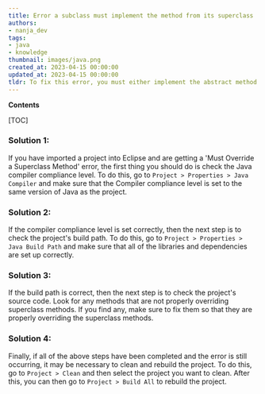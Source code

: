```yaml
---
title: Error a subclass must implement the method from its superclass
authors:
- nanja_dev
tags:
- java
- knowledge
thumbnail: images/java.png
created_at: 2023-04-15 00:00:00
updated_at: 2023-04-15 00:00:00
tldr: To fix this error, you must either implement the abstract method in the subclass or mark the subclass as abstract.
---
```


**Contents**

[TOC]

### Solution 1:
If you have imported a project into Eclipse and are getting a 'Must Override a Superclass Method' error, the first thing you should do is check the Java compiler compliance level. To do this, go to `Project > Properties > Java Compiler` and make sure that the Compiler compliance level is set to the same version of Java as the project.

### Solution 2:
If the compiler compliance level is set correctly, then the next step is to check the project's build path. To do this, go to `Project > Properties > Java Build Path` and make sure that all of the libraries and dependencies are set up correctly.

### Solution 3:
If the build path is correct, then the next step is to check the project's source code. Look for any methods that are not properly overriding superclass methods. If you find any, make sure to fix them so that they are properly overriding the superclass methods.

### Solution 4:
Finally, if all of the above steps have been completed and the error is still occurring, it may be necessary to clean and rebuild the project. To do this, go to `Project > Clean` and then select the project you want to clean. After this, you can then go to `Project > Build All` to rebuild the project.
